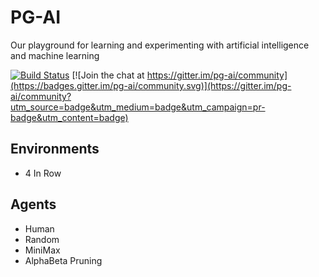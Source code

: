 # PG-AI
Our playground for learning and experimenting with artificial intelligence and machine learning

[![Build Status](https://travis-ci.com/nabaco/pg-ai.svg?branch=master)](https://travis-ci.com/nabaco/pg-ai) [![Join the chat at https://gitter.im/pg-ai/community](https://badges.gitter.im/pg-ai/community.svg)](https://gitter.im/pg-ai/community?utm_source=badge&utm_medium=badge&utm_campaign=pr-badge&utm_content=badge)

## Environments
- 4 In Row

## Agents
- Human
- Random
- MiniMax
- AlphaBeta Pruning
